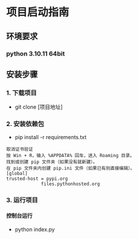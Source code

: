 # 项目启动指南

## 环境要求
### python 3.10.11 64bit

## 安装步骤

### 1. 下载项目
* git clone [项目地址]

### 2. 安装依赖包
* pip install -r requirements.txt
```
取消证书验证
按 Win + R，输入 %APPDATA% 回车，进入 Roaming 目录。
找到或创建 pip 文件夹（如果没有就新建）。
在 pip 文件夹内创建 pip.ini 文件（如果已有则直接编辑）。
[global]
trusted-host = pypi.org
             files.pythonhosted.org
```

### 3. 运行项目

#### 控制台运行
* python index.py

